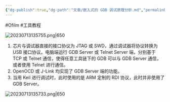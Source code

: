 ```yaml
---
{"dg-publish":true,"dg-path":"文章/嵌入式的 GDB 调试原理分析.md","permalink":"/文章/嵌入式的 GDB 调试原理分析/","dgEnableSearch":"true","created":"2022-04-27T22:57:24.000+08:00","updated":"2023-11-20T13:36:00.014+08:00"}
---
```


#Ofilm #工具教程

![20230713135755.png|650](/img/user/0.Asset/resource/20230713135755.png)

1. 芯片与调试器直接的接口协议为 JTAG 或 SWD，通过调试器将协议转换为 USB 接口协议。电脑端运行 GDB Server 或 Telnet Server 端，分别基于 TCP 或 Telnet 通信，使得任意工具链下的 GDB 可以与 GDB Server 通信，或者使用 Telnet 进行通信。
2. OpenOCD 或 J-Link 均实现了 GDB Server 端的功能。
3. 当用 Keil 进行调试时，此时使用的是 ARM 定制的 RDI 协议，此时并非使用了 GDB Server。

![20230713135733.png|650](/img/user/0.Asset/resource/20230713135733.png)

